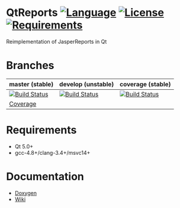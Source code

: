 # QtReports [![Language](https://img.shields.io/badge/language-C++11-blue.svg)](https://github.com/PO-31/QtReports/search?l=cpp) [![License](https://img.shields.io/badge/license-MIT-blue.svg)](https://github.com/PO-31/QtReports/blob/master/LICENSE.txt) [![Requirements](https://img.shields.io/badge/requirements-Qt5-red.svg)](https://github.com/PO-31/QtReports/blob/master/CMakeLists.txt)
Reimplementation of JasperReports in Qt

Branches
========

master (stable) | develop (unstable) | coverage (stable)
--------------- | ----------------- | -----------------
[![Build Status](https://api.travis-ci.org/PO-31/QtReports.svg?branch=master)](https://travis-ci.org/PO-31/QtReports)| [![Build Status](https://api.travis-ci.org/PO-31/QtReports.svg?branch=develop)](https://travis-ci.org/PO-31/QtReports)| [![Build Status](https://api.travis-ci.org/PO-31/QtReports.svg?branch=test)](https://travis-ci.org/PO-31/QtReports)
 | [Coverage](http://po-31.github.io/QtReports)

# Requirements
+ Qt 5.0+
+ gcc-4.8+/clang-3.4+/msvc14+

# Documentation
* [Doxygen](http://po-31.github.io/)
* [Wiki](https://github.com/PO-31/QtReports/wiki)
